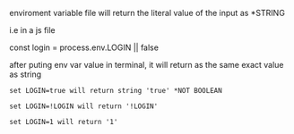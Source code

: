 enviroment variable file will return the literal value of the input as *STRING

i.e in a js file

   const login = process.env.LOGIN || false
   
 after puting env var value in terminal, it will return as the same exact value as string

    set LOGIN=true will return string 'true' *NOT BOOLEAN
    
    set LOGIN=!LOGIN will return '!LOGIN'
    
    set LOGIN=1 will return '1'
    
